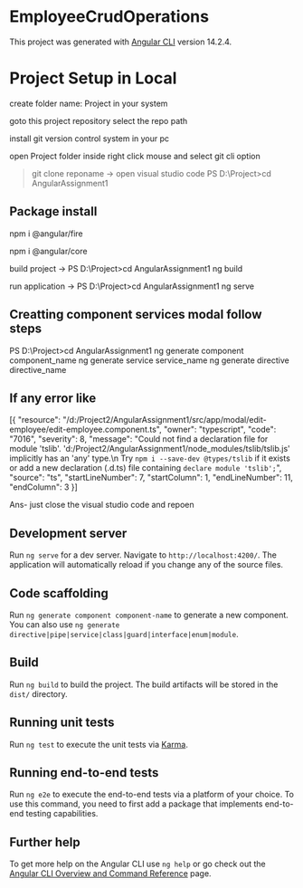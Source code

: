 # EmployeeCrudOperations

This project was generated with [Angular CLI](https://github.com/angular/angular-cli) version 14.2.4.

# Project Setup in Local
create folder name: Project in your system

goto this project repository select the repo path

install git version control system in your pc

open Project folder inside right click mouse and select git cli option 

> git clone reponame
-> open visual studio code 
PS D:\Project>cd AngularAssignment1
## Package install

npm i @angular/fire

npm i @angular/core

build project -> PS D:\Project>cd AngularAssignment1 ng build

run application -> PS D:\Project>cd AngularAssignment1 ng serve

## Creatting component services modal follow steps

PS D:\Project>cd AngularAssignment1 ng generate component component_name
ng generate service service_name
ng generate directive directive_name


## If any error like
[{
	"resource": "/d:/Project2/AngularAssignment1/src/app/modal/edit-employee/edit-employee.component.ts",
	"owner": "typescript",
	"code": "7016",
	"severity": 8,
	"message": "Could not find a declaration file for module 'tslib'. 'd:/Project2/AngularAssignment1/node_modules/tslib/tslib.js' implicitly has an 'any' type.\n  Try `npm i --save-dev @types/tslib` if it exists or add a new declaration (.d.ts) file containing `declare module 'tslib';`",
	"source": "ts",
	"startLineNumber": 7,
	"startColumn": 1,
	"endLineNumber": 11,
	"endColumn": 3
}]

Ans- just close the visual studio code and repoen


## Development server

Run `ng serve` for a dev server. Navigate to `http://localhost:4200/`. The application will automatically reload if you change any of the source files.

## Code scaffolding

Run `ng generate component component-name` to generate a new component. You can also use `ng generate directive|pipe|service|class|guard|interface|enum|module`.

## Build

Run `ng build` to build the project. The build artifacts will be stored in the `dist/` directory.

## Running unit tests

Run `ng test` to execute the unit tests via [Karma](https://karma-runner.github.io).

## Running end-to-end tests

Run `ng e2e` to execute the end-to-end tests via a platform of your choice. To use this command, you need to first add a package that implements end-to-end testing capabilities.

## Further help

To get more help on the Angular CLI use `ng help` or go check out the [Angular CLI Overview and Command Reference](https://angular.io/cli) page.
